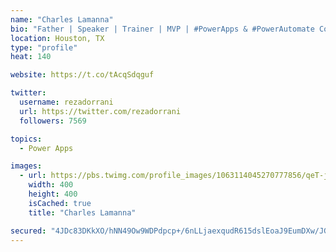 ```yaml
---
name: "Charles Lamanna"
bio: "Father | Speaker | Trainer | MVP | #PowerApps & #PowerAutomate Community Super User | YouTuber Right-pointing triangle http://youtube.com/c/rezadorrani | Learn - Share - Clockwise rightwards and leftwards open circle arrows"
location: Houston, TX
type: "profile"
heat: 140

website: https://t.co/tAcqSdqguf

twitter:
  username: rezadorrani
  url: https://twitter.com/rezadorrani
  followers: 7569

topics:
  - Power Apps

images:
  - url: https://pbs.twimg.com/profile_images/1063114045270777856/qeT-jpWr_400x400.jpg
    width: 400
    height: 400
    isCached: true
    title: "Charles Lamanna"

secured: "4JDc83DKkXO/hNN49Ow9WDPdpcp+/6nLLjaexqudR615dslEoaJ9EumDXw/JGa8/NYo8R4AjhGYAklQCCGlNzbjwjVdIndz9Y0AivuVEGzSl0RzxxL5w0kihsAKLLhcZt6Gx6nAA78seHfDCLr8nAmktyYeLvCADP864uCI/OKhA7GL1584nWUHKSXkUo1vCwtDXUa17GQpVlvgJejvYFV3ca4eUsNqjVr2XyNuKU9LvthsC4+xLCY0xyINclNybCTGAWZeapNQxtuoaE3QIO6lXlug2iBD7tKx4we9/++7SVfAAH8PfTJ9HZ9ors75IcH/23uVbZ4IdW1O17Hoy20nYuKTl+kqD0VwRLgvIASWIXDmi3+IHvgKgWkw4XEcEWnWUqoNlCYrPefyB0ogoEIdhBanvLxcqbeQw+hRn3fQ=;tum0yVvkz8ip7aNbJYOHlw=="
---
```


